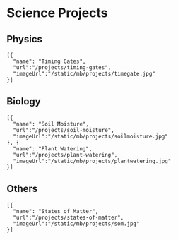 # Science Projects

## Physics

```codecard
[{
  "name": "Timing Gates",
  "url":"/projects/timing-gates",
  "imageUrl":"/static/mb/projects/timegate.jpg"
}]
```

## Biology

```codecard
[{
  "name": "Soil Moisture",
  "url":"/projects/soil-moisture",
  "imageUrl":"/static/mb/projects/soilmoisture.jpg"
}, {
  "name": "Plant Watering",
  "url":"/projects/plant-watering",
  "imageUrl":"/static/mb/projects/plantwatering.jpg"
}]
```

## Others

```codecard
[{
  "name": "States of Matter",
  "url":"/projects/states-of-matter",
  "imageUrl":"/static/mb/projects/som.jpg"
}]
```
